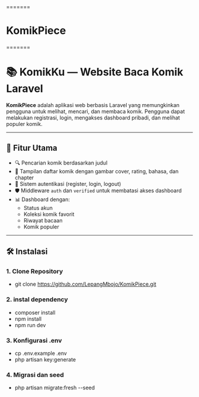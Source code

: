 
=======
# KomikPiece
=======
# 📚 KomikKu — Website Baca Komik Laravel

**KomikPiece** adalah aplikasi web berbasis Laravel yang memungkinkan pengguna untuk melihat, mencari, dan membaca komik. Pengguna dapat melakukan registrasi, login, mengakses dashboard pribadi, dan melihat populer komik.

---

## 🚀 Fitur Utama

- 🔍 Pencarian komik berdasarkan judul
- 📂 Tampilan daftar komik dengan gambar cover, rating, bahasa, dan chapter
- 👤 Sistem autentikasi (register, login, logout)
- 🛡️ Middleware `auth` dan `verified` untuk membatasi akses dashboard
- 📊 Dashboard dengan:
  - Status akun
  - Koleksi komik favorit
  - Riwayat bacaan
  - Komik populer

---

## 🛠️ Instalasi

### 1. Clone Repository 
- git clone https://github.com/LepangMbojo/KomikPiece.git

### 2. instal dependency
- composer install
- npm install
- npm run dev

### 3. Konfigurasi .env
- cp .env.example .env
- php artisan key:generate

### 4. Migrasi dan seed
- php artisan migrate:fresh --seed

